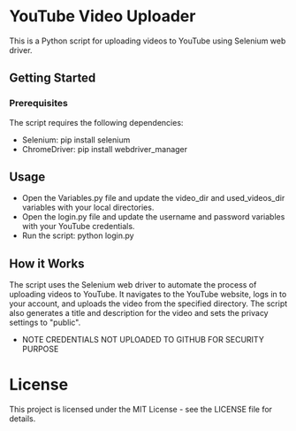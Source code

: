 
# YouTube Video Uploader 

This is a Python script for uploading videos to YouTube using Selenium web driver.

## Getting Started

### Prerequisites
The script requires the following dependencies:

* Selenium: pip install selenium
* ChromeDriver: pip install webdriver_manager
## Usage
* Open the Variables.py file and update the video_dir and used_videos_dir variables with your local directories.
* Open the login.py file and update the username and password variables with your YouTube credentials.
* Run the script: python login.py
## How it Works
The script uses the Selenium web driver to automate the process of uploading videos to YouTube. It navigates to the YouTube website, logs in to your account, and uploads the video from the specified directory. The script also generates a title and description for the video and sets the privacy settings to "public".
  * NOTE CREDENTIALS NOT UPLOADED TO GITHUB FOR SECURITY PURPOSE

# License
This project is licensed under the MIT License - see the LICENSE file for details.
